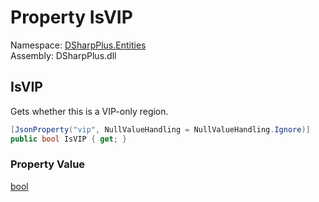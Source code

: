 # Property IsVIP

Namespace: [DSharpPlus.Entities](DSharpPlus.Entities.md)  
Assembly: DSharpPlus.dll

## <a id="DSharpPlus_Entities_DiscordVoiceRegion_IsVIP"></a>IsVIP

Gets whether this is a VIP-only region.

```csharp
[JsonProperty("vip", NullValueHandling = NullValueHandling.Ignore)]
public bool IsVIP { get; }
```

### Property Value

[bool](https://learn.microsoft.com/dotnet/api/system.boolean)

